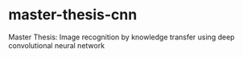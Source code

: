 # master-thesis-cnn
Master Thesis: Image recognition by knowledge transfer using deep convolutional neural network
